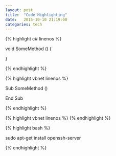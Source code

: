 ```yaml
---
layout: post
title:  "Code Highlighting"
date:   2015-10-10 21:19:00
categories: tech
---
```


{% highlight c# linenos %}

void SomeMethod ()
{

}

{% endhighlight %}

{% highlight vbnet linenos %}

Sub SomeMethod ()

End Sub

{% endhighlight %}

{% highlight vbnet linenos %}
{% endhighlight %}

{% highlight bash %}

sudo apt-get install openssh-server

{% endhighlight %}
